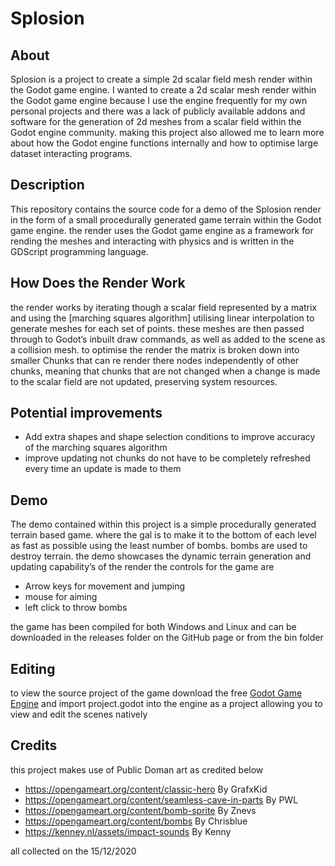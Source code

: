 # Splosion
## About
Splosion is a project to create a simple 2d scalar field mesh render within the Godot game engine.
I wanted to create a 2d scalar mesh render within the Godot game engine because I use the engine frequently for my own personal projects and there was a lack of publicly available addons and software for the generation of 2d meshes from a scalar field within the Godot engine community.
making this project also allowed me to learn more about how the Godot engine functions internally and how to optimise large dataset interacting programs.

## Description
This repository contains the source code for a demo of the Splosion render in the form of a small procedurally generated game terrain within the Godot game engine.
the render uses the Godot game engine as a framework for rending the meshes and interacting with physics and is written in the GDScript programming language.

## How Does the Render Work
the render works by iterating though a scalar field represented by a matrix and using the [marching squares algorithm] utilising linear interpolation to generate
meshes for each set of points. these meshes are then passed through to Godot’s inbuilt draw commands, as well as added to the scene as a collision mesh.
to optimise the render the matrix is broken down into smaller Chunks that can re render there nodes independently of other chunks, meaning that chunks that are
not changed when a change is made to the scalar field are not updated, preserving system resources.

## Potential improvements
* Add extra shapes and shape selection conditions to improve accuracy of the marching squares algorithm
* improve updating not chunks do not have to be completely refreshed every time an update is made to them

## Demo
The demo contained within this project is a simple procedurally generated terrain based game. where the gal is to make it to the bottom of each level as fast as possible using the
least number of bombs. bombs are used to destroy terrain. the demo showcases the dynamic terrain generation and updating capability’s of the render
the controls for the game are

* Arrow keys for movement and jumping
* mouse for aiming
* left click to throw bombs

the game has been compiled for both Windows and Linux and can be downloaded in the releases folder on the GitHub page or from the bin folder

## Editing
to view the source project of the game download the free [Godot Game Engine](https://godotengine.org/) and import project.godot into the engine as a project
allowing you to view and edit the scenes natively

## Credits
this project makes use of Public Doman art as credited below
* https://opengameart.org/content/classic-hero By GrafxKid
* https://opengameart.org/content/seamless-cave-in-parts By PWL
* https://opengameart.org/content/bomb-sprite By Znevs
* https://opengameart.org/content/bombs By Chrisblue
* https://kenney.nl/assets/impact-sounds By Kenny	

all collected on the 15/12/2020
